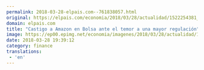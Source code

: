 ```yaml
---
permalink: 2018-03-28-elpais.com--761838057.html
original: https://elpais.com/economia/2018/03/28/actualidad/1522254381_341778.html#?ref=rss&format=simple&link=link
domain: elpais.com
title: "Castigo a Amazon en Bolsa ante el temor a una mayor regulación"
image: https://ep00.epimg.net/economia/imagenes/2018/03/28/actualidad/1522254381_341778_1522254606_rrss_normal.jpg
date: 2018-03-28 19:39:12
category: finance
translations: 
 - 'en'
---
```


